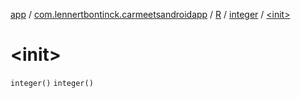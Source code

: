 [app](../../../index.md) / [com.lennertbontinck.carmeetsandroidapp](../../index.md) / [R](../index.md) / [integer](index.md) / [&lt;init&gt;](./-init-.md)

# &lt;init&gt;

`integer()`
`integer()`